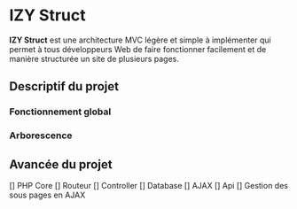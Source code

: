 # IZY Struct

**IZY Struct** est une architecture MVC légère et simple à implémenter qui permet à tous développeurs Web de faire fonctionner facilement et de manière structurée un site de plusieurs pages.


## Descriptif du projet

### Fonctionnement global

### Arborescence

## Avancée du projet

  [] PHP Core
    [] Routeur
    [] Controller
    [] Database
  [] AJAX
    [] Api
    [] Gestion des sous pages en AJAX
